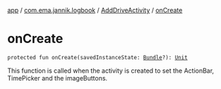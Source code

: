 [app](../../index.md) / [com.ema.jannik.logbook](../index.md) / [AddDriveActivity](index.md) / [onCreate](./on-create.md)

# onCreate

`protected fun onCreate(savedInstanceState: `[`Bundle`](https://developer.android.com/reference/android/os/Bundle.html)`?): `[`Unit`](https://kotlinlang.org/api/latest/jvm/stdlib/kotlin/-unit/index.html)

This function is called when the activity is created to set the ActionBar, TimePicker and the imageButtons.

